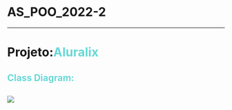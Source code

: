 # AS_POO_2022-2

_____

#  Projeto:<span style="color:#68D8D6">Aluralix</span>

## <span style="color:#68D8D6">Class Diagram:</span>

## ![](/home/diogo/snap/typora/57/.config/Typora/typora-user-images/image-20220620190219554.png)

